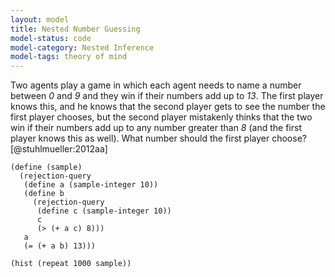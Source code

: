 ```yaml
---
layout: model
title: Nested Number Guessing
model-status: code
model-category: Nested Inference
model-tags: theory of mind
---
```


Two agents play a game in which each agent needs to name a number
between *0* and *9* and they win if their numbers add up to
*13*. The first player knows this, and he knows that the second
player gets to see the number the first player chooses, but the
second player mistakenly thinks that the two win if their numbers
add up to any number greater than *8* (and the first player knows
this as well). What number should the first player choose?
[@stuhlmueller:2012aa]

    (define (sample)
      (rejection-query
       (define a (sample-integer 10))
       (define b
         (rejection-query
          (define c (sample-integer 10))
          c
          (> (+ a c) 8)))
       a
       (= (+ a b) 13)))
    
    (hist (repeat 1000 sample))
